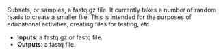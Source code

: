 Subsets, or samples, a fastq.gz file. It currently takes a number of random reads to create a smaller file. This is intended for the purposes of educational activities, creating files for testing, etc.

- **Inputs**: a fastq.gz or fastq file.
- **Outputs**: a fastq file.
